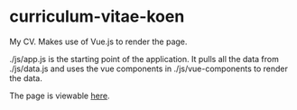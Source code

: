 # curriculum-vitae-koen

My CV. Makes use of Vue.js to render the page. 

./js/app.js is the starting point of the application. It pulls all the data from ./js/data.js and uses the vue components in ./js/vue-components to render the data.

The page is viewable [here](https://koen-schouten.github.io/curriculum-vitae-koen/).
